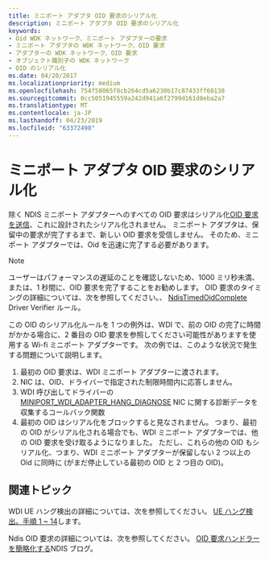 ```yaml
---
title: ミニポート アダプタ OID 要求のシリアル化
description: ミニポート アダプタ OID 要求のシリアル化
keywords:
- Oid WDK ネットワーク、ミニポート アダプターの要求
- ミニポート アダプタの WDK ネットワーク、OID 要求
- アダプターの WDK ネットワーク、OID 要求
- オブジェクト識別子の WDK ネットワーク
- OID のシリアル化
ms.date: 04/20/2017
ms.localizationpriority: medium
ms.openlocfilehash: 754f58065f8cb264cd5a6230b17c87433ff60138
ms.sourcegitcommit: 0cc5051945559a242d941a6f2799d161d8eba2a7
ms.translationtype: MT
ms.contentlocale: ja-JP
ms.lasthandoff: 04/23/2019
ms.locfileid: "63372498"
---
```

# <a name="miniport-adapter-oid-request-serialization"></a>ミニポート アダプタ OID 要求のシリアル化

除く NDIS ミニポート アダプターへのすべての OID 要求はシリアル化[OID 要求を送信](miniport-adapter-direct-oid-requests.md)、これに設計されたシリアル化されません。 ミニポート アダプタは、保留中の要求が完了するまで、新しい OID 要求を受信しません。 そのため、ミニポート アダプターでは、Oid を迅速に完了する必要があります。

>[!NOTE]
> ユーザーはパフォーマンスの遅延のことを確認しないため、1000 ミリ秒未満、または、1 秒間に、OID 要求を完了することをお勧めします。 OID 要求のタイミングの詳細については、次を参照してください。、 [NdisTimedOidComplete](https://msdn.microsoft.com/library/windows/hardware/dn305120) Driver Verifier ルール。

この OID のシリアル化ルールを 1 つの例外は、WDI で、前の OID の完了に時間がかかる場合に、2 番目の OID 要求を参照してください可能性がありますを使用する Wi-fi ミニポート アダプターです。 次の例では、このような状況で発生する問題について説明します。

1. 最初の OID 要求は、WDI ミニポート アダプターに渡されます。
2. NIC は、OID、ドライバーで指定された制限時間内に応答しません。
3. WDI 呼び出してドライバーの[MINIPORT_WDI_ADAPTER_HANG_DIAGNOSE](https://msdn.microsoft.com/library/windows/hardware/mt297558) NIC に関する診断データを収集するコールバック関数
4. 最初の OID はシリアル化をブロックすると見なされません。 つまり、最初の OID がシリアル化される場合でも、WDI ミニポート アダプターでは、他の OID 要求を受け取るようになりました。 ただし、これらの他の OID もシリアル化、つまり、WDI ミニポート アダプターが保留しない 2 つ以上の Oid に同時に (がまだ停止している最初の OID と 2 つ目の OID)。

## <a name="related-topics"></a>関連トピック

WDI UE ハング検出の詳細については、次を参照してください。 [UE ハング検出。手順 1 ~ 14](https://msdn.microsoft.com/windows/hardware/drivers/network/wdi-ue-hang-detection--step-1-to-step-14)します。

Ndis OID 要求の詳細については、次を参照してください。 [OID 要求ハンドラーを簡略化する](https://go.microsoft.com/fwlink/p/?linkid=846658)NDIS ブログ。

